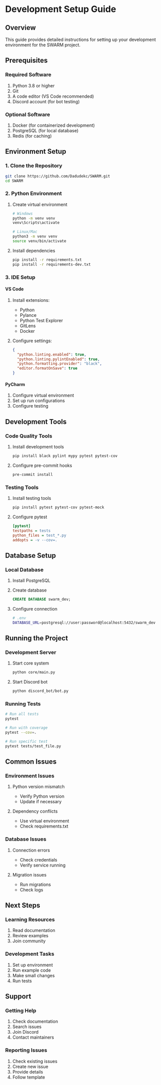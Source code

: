 # Development Setup Guide

## Overview
This guide provides detailed instructions for setting up your development environment for the SWARM project.

## Prerequisites

### Required Software
1. Python 3.8 or higher
2. Git
3. A code editor (VS Code recommended)
4. Discord account (for bot testing)

### Optional Software
1. Docker (for containerized development)
2. PostgreSQL (for local database)
3. Redis (for caching)

## Environment Setup

### 1. Clone the Repository
```bash
git clone https://github.com/Dadudekc/SWARM.git
cd SWARM
```

### 2. Python Environment
1. Create virtual environment
   ```bash
   # Windows
   python -m venv venv
   venv\Scripts\activate

   # Linux/Mac
   python3 -m venv venv
   source venv/bin/activate
   ```

2. Install dependencies
   ```bash
   pip install -r requirements.txt
   pip install -r requirements-dev.txt
   ```

### 3. IDE Setup

#### VS Code
1. Install extensions:
   - Python
   - Pylance
   - Python Test Explorer
   - GitLens
   - Docker

2. Configure settings:
   ```json
   {
     "python.linting.enabled": true,
     "python.linting.pylintEnabled": true,
     "python.formatting.provider": "black",
     "editor.formatOnSave": true
   }
   ```

#### PyCharm
1. Configure virtual environment
2. Set up run configurations
3. Configure testing

## Development Tools

### Code Quality Tools
1. Install development tools
   ```bash
   pip install black pylint mypy pytest pytest-cov
   ```

2. Configure pre-commit hooks
   ```bash
   pre-commit install
   ```

### Testing Tools
1. Install testing tools
   ```bash
   pip install pytest pytest-cov pytest-mock
   ```

2. Configure pytest
   ```ini
   [pytest]
   testpaths = tests
   python_files = test_*.py
   addopts = -v --cov=.
   ```

## Database Setup

### Local Database
1. Install PostgreSQL
2. Create database
   ```sql
   CREATE DATABASE swarm_dev;
   ```

3. Configure connection
   ```bash
   # .env
   DATABASE_URL=postgresql://user:password@localhost:5432/swarm_dev
   ```

## Running the Project

### Development Server
1. Start core system
   ```bash
   python core/main.py
   ```

2. Start Discord bot
   ```bash
   python discord_bot/bot.py
   ```

### Running Tests
```bash
# Run all tests
pytest

# Run with coverage
pytest --cov=.

# Run specific test
pytest tests/test_file.py
```

## Common Issues

### Environment Issues
1. Python version mismatch
   - Verify Python version
   - Update if necessary

2. Dependency conflicts
   - Use virtual environment
   - Check requirements.txt

### Database Issues
1. Connection errors
   - Check credentials
   - Verify service running

2. Migration issues
   - Run migrations
   - Check logs

## Next Steps

### Learning Resources
1. Read documentation
2. Review examples
3. Join community

### Development Tasks
1. Set up environment
2. Run example code
3. Make small changes
4. Run tests

## Support

### Getting Help
1. Check documentation
2. Search issues
3. Join Discord
4. Contact maintainers

### Reporting Issues
1. Check existing issues
2. Create new issue
3. Provide details
4. Follow template 